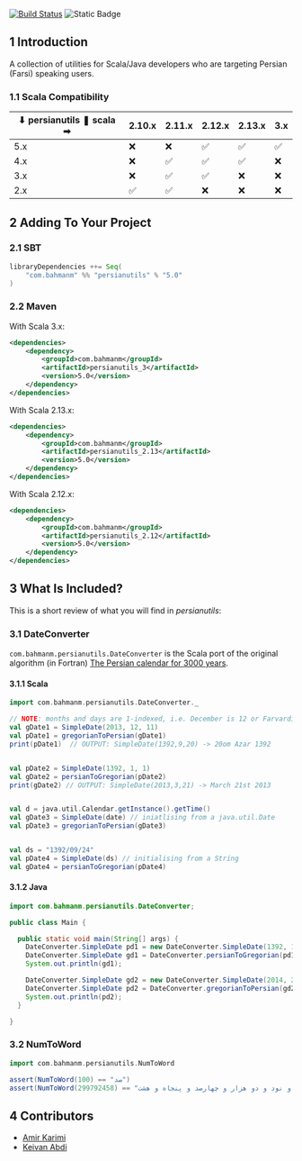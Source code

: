 [![Build Status](https://app.travis-ci.com/bahmanm/persianutils.svg?branch=master)](https://app.travis-ci.com/bahmanm/persianutils) ![Static Badge](https://img.shields.io/badge/license-Apache_License_v2.0-blue)

## 1 Introduction ##

A collection of utilities for Scala/Java developers who are targeting Persian (Farsi) speaking users.

### 1.1  Scala Compatibility ###

| ⬇ persianutils ❚ scala ➡ | 2.10.x | 2.11.x | 2.12.x | 2.13.x | 3.x  |
|----------------------------|--------|--------|--------|--------|------|
| 5.x                        |   ❌   |   ❌   |  ✅   |   ✅   |  ✅  |
| 4.x                        |   ❌   |   ✅   |  ✅   |   ✅   |  ❌  |
| 3.x                        |   ❌   |   ✅   |  ✅   |   ❌   |  ❌  |
| 2.x                        |   ✅   |   ✅   |  ❌   |   ❌   |  ❌  |

## 2 Adding To Your Project ##

### 2.1 SBT ###

```scala
libraryDependencies ++= Seq(
    "com.bahmanm" %% "persianutils" % "5.0"
)
```

### 2.2 Maven ###

With Scala 3.x:

```xml
<dependencies>
    <dependency>
        <groupId>com.bahmanm</groupId>
        <artifactId>persianutils_3</artifactId>
        <version>5.0</version>
    </dependency>
</dependencies>
```

With Scala 2.13.x:

```xml
<dependencies>
    <dependency>
        <groupId>com.bahmanm</groupId>
        <artifactId>persianutils_2.13</artifactId>
        <version>5.0</version>
    </dependency>
</dependencies>
```

With Scala 2.12.x:

```xml
<dependencies>
    <dependency>
        <groupId>com.bahmanm</groupId>
        <artifactId>persianutils_2.12</artifactId>
        <version>5.0</version>
    </dependency>
</dependencies>
```

## 3 What Is Included? ##

This is a short review of what you will find in _persianutils_:

### 3.1 DateConverter ###

`com.bahmanm.persianutils.DateConverter` is the Scala port of the original algorithm (in Fortran) [The Persian calendar for 3000 years](http://www.astro.uni.torun.pl/~kb/Papers/EMP/PersianC-EMP.htm).

#### 3.1.1 Scala ####

```scala
import com.bahmanm.persianutils.DateConverter._

// NOTE: months and days are 1-indexed, i.e. December is 12 or Farvardin is 1
val gDate1 = SimpleDate(2013, 12, 11)
val pDate1 = gregorianToPersian(gDate1)
print(pDate1)  // OUTPUT: SimpleDate(1392,9,20) -> 20om Azar 1392


val pDate2 = SimpleDate(1392, 1, 1)
val gDate2 = persianToGregorian(pDate2)
print(gDate2) // OUTPUT: SimpleDate(2013,3,21) -> March 21st 2013


val d = java.util.Calendar.getInstance().getTime()
val gDate3 = SimpleDate(date) // iniatlising from a java.util.Date
val pDate3 = gregorianToPersian(gDate3)


val ds = "1392/09/24"
val pDate4 = SimpleDate(ds) // initialising from a String
val gDate4 = persianToGregorian(pDate4)
```

#### 3.1.2 Java ####

```java
import com.bahmanm.persianutils.DateConverter;

public class Main {

  public static void main(String[] args) {
    DateConverter.SimpleDate pd1 = new DateConverter.SimpleDate(1392, 11, 11);
    DateConverter.SimpleDate gd1 = DateConverter.persianToGregorian(pd1);
    System.out.println(gd1);

    DateConverter.SimpleDate gd2 = new DateConverter.SimpleDate(2014, 2, 4);
    DateConverter.SimpleDate pd2 = DateConverter.gregorianToPersian(gd2);
    System.out.println(pd2);
  }

}
```

### 3.2 NumToWord ###

```scala
import com.bahmanm.persianutils.NumToWord

assert(NumToWord(100) == "صد")
assert(NumToWord(299792458) == "دویست و نود و نه میلیون و هفتصد و نود و دو هزار و چهارصد و پنجاه و هشت")
```

## 4 Contributors ##

* [Amir Karimi](https://github.com/AmirKarimi)
* [Keivan Abdi](https://github.com/KeivanAbdi)
